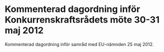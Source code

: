 # Kommenterad dagordning inför Konkurrenskraftsrådets möte 30-31 maj 2012

Kommenterad dagordning inför samråd med EU\-nämnden 25 maj 2012\.
